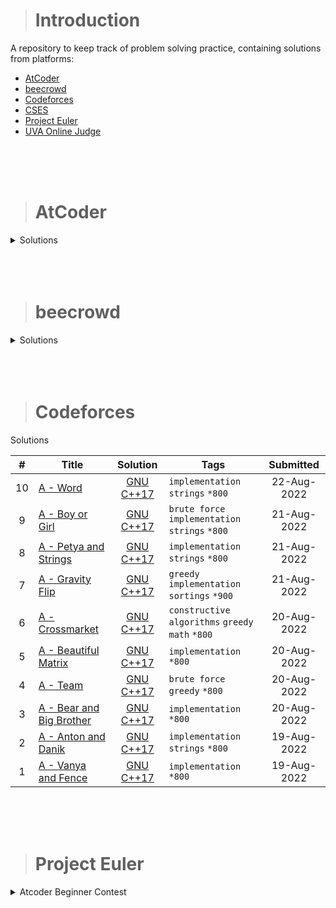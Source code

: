 ># Introduction

A repository to keep track of problem solving practice, containing solutions from platforms:  


- [AtCoder](#atcoder)
- [beecrowd](#beecrowd)
- [Codeforces](#codeforces)
- [CSES](#cses)
- [Project Euler](#project-euler)
- [UVA Online Judge](#uva-online-judge)
</br>
</br>
</br>

># AtCoder

<details>
<Summary> Solutions </Summary>

<!---
|  | []() | [C++ (GCC 9.2.1)](./atcoder/.cpp) | `AtCoder` `*00` | --2022 |
    --->

| #   | Title   | Solution   | Tags | Submitted   |
|:---:| :------ | :--------: |:----:| :---------: |
| 5 | [C - FF](https://atcoder.jp/contests/abc278/tasks/abc278_c) | [C++ (GCC 9.2.1)](./atcoder/abc278/C.cpp) | `AtCoder` `*300` | 19-Nov-2022 |
| 4 | [B - Misjudge the Time](https://atcoder.jp/contests/abc278/tasks/abc278_b) | [C++ (GCC 9.2.1)](./atcoder/abc278/B.cpp) | `AtCoder` `*200` | 19-Nov-2022 |
| 3 | [A - Shift](https://atcoder.jp/contests/abc278/tasks/abc278_a) | [C++ (GCC 9.2.1)](./atcoder/abc278/A.cpp) | `AtCoder` `*100` | 19-Nov-2022 |
| 2 | [B - Playing Cards Validation](https://atcoder.jp/contests/abc277/tasks/abc277_b) | [C++ (GCC 9.2.1)](.atcoder/abc277/B.cpp) | `AtCoder` `*200` | 12-Nov-2022 |
| 1 | [A - ^{-1}](https://atcoder.jp/contests/abc277/tasks/abc277_a) | [C++ (GCC 9.2.1)](./atcoder/abc277/A.cpp) | `AtCoder` `*100` | 12-Nov-2022 |


</details>
</br>
</br>
</br>

># beecrowd

<details>
<Summary> Solutions </Summary>

| #   | Title   | Solution   | Submitted   |
|:---:| :------ | :--------: | :---------: |
| 1 | [](https://atcoder.jp/contests/abc/tasks/abc_) | [C++ (GCC 9.2.1)]() | |

<!---
| 1 | [](https://atcoder.jp/contests/abc/tasks/abc_) | [C++ (GCC 9.2.1)]() | |

1654 | [F - Sum Sum Max](https://atcoder.jp/contests/abc240/tasks/abc240_f) | [C++ (GCC 9.2.1)](./atcoder/abc240/F.cpp) | Mar/26/2022
    --->

</details>
</br>
</br>
</br>

># Codeforces

<etails>
<Summary> Solutions </Summary>

<!---
|  | []() | [GNU C++17](.codeforces/.cpp) | `*800` | --2022 |
    --->

| #   | Title   | Solution   | Tags | Submitted   |
|:---:| ------- | :--------: |------| :---------: |
| 10 | [A - Word](https://codeforces.com/contest/59/problem/A) | [GNU C++17](.codeforces/59/A.cpp) | `implementation` `strings` `*800` | 22-Aug-2022 |
| 9 | [A - Boy or Girl](https://codeforces.com/contest/236/problem/A) | [GNU C++17](.codeforces/236/A.cpp) | `brute force` `implementation` `strings` `*800` | 21-Aug-2022 |
| 8 | [A - Petya and Strings](https://codeforces.com/contest/112/problem/A) | [GNU C++17](.codeforces/112/A.cpp) | `implementation` `strings` `*800` | 21-Aug-2022 |
| 7 | [A - Gravity Flip](https://codeforces.com/contest/405/problem/A) | [GNU C++17](.codeforces/405/A.cpp) | `greedy` `implementation` `sortings` `*900` | 21-Aug-2022 |
| 6 | [A - Crossmarket](https://codeforces.com/contest/1715/problem/A) | [GNU C++17](.codeforces/1715/A.cpp) | `constructive algorithms` `greedy` `math` `*800` | 20-Aug-2022 |
| 5 | [A - Beautiful Matrix](https://codeforces.com/contest/263/problem/A) | [GNU C++17](.codeforces/263/A.cpp) | `implementation` `*800` | 20-Aug-2022 |
| 4 | [A - Team](https://codeforces.com/contest/231/problem/A) | [GNU C++17](.codeforces/231/A.cpp) | `brute force` `greedy` `*800` | 20-Aug-2022 |
| 3 | [A - Bear and Big Brother](https://codeforces.com/contest/791/problem/A) | [GNU C++17](.codeforces/791/A.cpp) | `implementation` `*800` | 20-Aug-2022 |
| 2 | [A - Anton and Danik](https://codeforces.com/contest/734/problem/A) | [GNU C++17](.codeforces/734/A.cpp) | `implementation` `strings` `*800` | 19-Aug-2022 |
| 1 | [A - Vanya and Fence](https://codeforces.com/contest/677/problem/A) | [GNU C++17](.codeforces/677/A.cpp) | `implementation` `*800` | 19-Aug-2022 |




</details>
</br>
</br>
</br>

># Project Euler

<details>
<Summary> Atcoder Beginner Contest </Summary>

| #   | Title   | Solution   | Tags   | Submitted   |
|:---:| :-----: | :--------: | :----: | :---------: |
1654 | [F - Sum Sum Max](https://atcoder.jp/contests/abc240/tasks/abc240_f) | [C++ (GCC 9.2.1)](./atcoder/abc240/F.cpp) | `AtCoder` `*500` | Mar/26/2022| 
1654 | [F - Sum Sum Max](https://atcoder.jp/contests/abc240/tasks/abc240_f) | [C++ (GCC 9.2.1)](./atcoder/abc240/F.cpp) | `AtCoder` `*500` | Mar/26/2022| 


</details>

</br>
</br>
</br>



